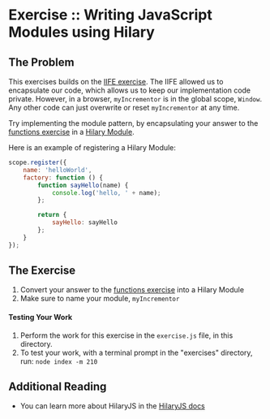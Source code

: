 Exercise :: Writing JavaScript Modules using Hilary
===================================================

## The Problem

This exercises builds on the [IIFE exercise](../120-iife). The IIFE allowed us to encapsulate our code, which allows us to keep our implementation code private. However, in a browser, `myIncrementor` is in the global scope, `Window`. Any other code can just overwrite or reset `myIncrementor` at any time.

Try implementing the module pattern, by encapsulating your answer to the [functions exercise](../110-functions) in a [Hilary Module](https://github.com/losandes/hilaryjs/blob/master/docs/Getting-Started---With-Node.md#defining-arrow-functions).

Here is an example of registering a Hilary Module:

```JavaScript
scope.register({
    name: 'helloWorld',
    factory: function () {
        function sayHello(name) {
            console.log('hello, ' + name);
        };

        return {
            sayHello: sayHello
        };
    }
});
```

## The Exercise

1. Convert your answer to the [functions exercise](../110-functions) into a Hilary Module
2. Make sure to name your module, `myIncrementor`

#### Testing Your Work

1. Perform the work for this exercise in the `exercise.js` file, in this directory.
2. To test your work, with a terminal prompt in the "exercises" directory, run: `node index -m 210`

## Additional Reading

* You can learn more about HilaryJS in the [HilaryJS docs](https://github.com/losandes/hilaryjs/blob/master/docs/Getting-Started---With-Node.md)
